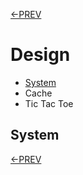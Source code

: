 [<-PREV](dsa.md)

# Design
- [System](#system)
- Cache
- Tic Tac Toe

## System



[<-PREV](dsa.md)
